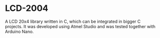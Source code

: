 # LCD-2004
A LCD 20x4 library written in C, which can be integrated in bigger C projects.
It was developed using Atmel Studio and was tested together with Arduino Nano.
